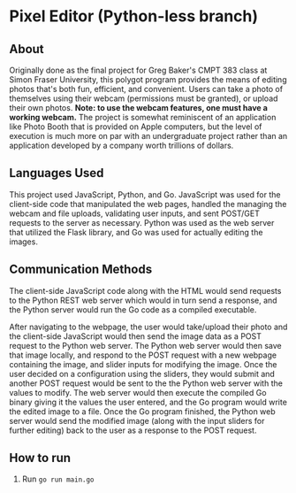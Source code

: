 # Pixel Editor (Python-less branch)

## About

Originally done as the final project for Greg Baker's CMPT 383 class at Simon Fraser University, this polygot program provides the means of editing photos that's both fun, efficient, and convenient. Users can take a photo of themselves using their webcam (permissions must be granted), or upload their own photos. **Note: to use the webcam features, one must have a working webcam.** The project is somewhat reminiscent of an application like Photo Booth that is provided on Apple computers, but the level of execution is much more on par with an undergraduate project rather than an application developed by a company worth trillions of dollars.

## Languages Used

This project used JavaScript, Python, and Go. JavaScript was used for the client-side code that manipulated the web pages, handled the managing the webcam and file uploads, validating user inputs, and sent POST/GET requests to the server as necessary. Python was used as the web server that utilized the Flask library, and Go was used for actually editing the images.

## Communication Methods

The client-side JavaScript code along with the HTML would send requests to the Python REST web server which would in turn send a response, and the Python server would run the Go code as a compiled executable.

After navigating to the webpage, the user would take/upload their photo and the client-side JavaScript would then send the image data as a POST request to the Python web server. The Python web server would then save that image locally, and respond to the POST request with a new webpage containing the image, and slider inputs for modifying the image. Once the user decided on a configuration using the sliders, they would submit and another POST request would be sent to the the Python web server with the values to modify. The web server would then execute the compiled Go binary giving it the values the user entered, and the Go program would write the edited image to a file. Once the Go program finished, the Python web server would send the modified image (along with the input sliders for further editing) back to the user as a response to the POST request.

## How to run

1. Run `go run main.go`
